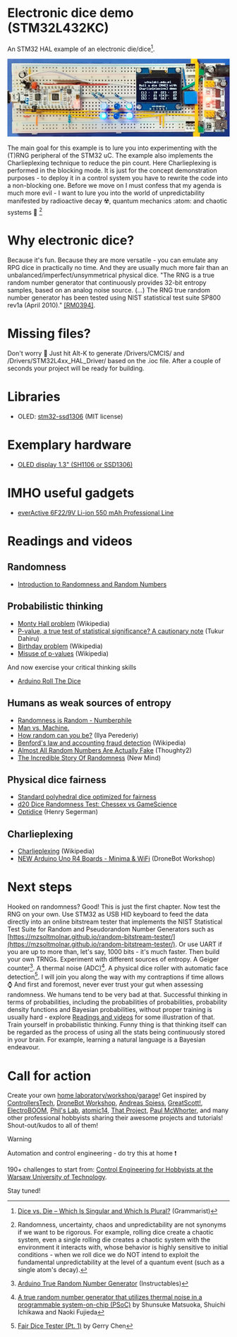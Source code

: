 # Electronic dice demo (STM32L432KC)
An STM32 HAL example of an electronic die/dice[^1].

[^1]: [Dice vs. Die – Which Is Singular and Which Is Plural?](https://grammarist.com/usage/dice-die/) (Grammarist)

![Charlie with a dice in action](/Assets/Images/charlie_with_dice_in_action.jpg)

The main goal for this example is to lure you into experimenting with the (T)RNG peripheral of the STM32 uC. The example also implements the Charlieplexing technique to reduce the pin count. Here Charlieplexing is performed in the blocking mode. It is just for the concept demonstration purposes - to deploy it in a control system you have to rewrite the code into a non-blocking one. Before we move on I must confess that my agenda is much more evil - I want to lure you into the world of unpredictability manifested by radioactive decay :radioactive:, quantum mechanics :atom: and chaotic systems :game_die: [^2]

[^2]: Randomness, uncertainty, chaos and unpredictability are not synonyms if we want to be rigorous. For example, rolling dice create a chaotic system, even a single rolling die creates a chaotic system with the environment it interacts with, whose behavior is highly sensitive to initial conditions - when we roll dice we do NOT intend to exploit the fundamental unpredictability at the level of a quantum event (such as a single atom's decay).

# Why electronic dice?
Because it's fun. Because they are more versatile - you can emulate any RPG dice in practically no time. And they are usually much more fair than an unbalanced/imperfect/unsymmetrical physical dice. "The RNG is a true random number generator that continuously provides 32-bit entropy samples, based on an analog noise source. (...) The RNG true random number generator has been tested using NIST statistical test suite SP800 rev1a (April 2010)." [[RM0394]](https://www.st.com/resource/en/reference_manual/rm0394-stm32l41xxx42xxx43xxx44xxx45xxx46xxx-advanced-armbased-32bit-mcus-stmicroelectronics.pdf). 

# Missing files?
Don't worry :slightly_smiling_face: Just hit Alt-K to generate /Drivers/CMCIS/ and /Drivers/STM32L4xx_HAL_Driver/ based on the .ioc file. After a couple of seconds your project will be ready for building.

# Libraries
* OLED: [stm32-ssd1306](https://github.com/afiskon/stm32-ssd1306) (MIT license)

# Exemplary hardware
* [OLED display 1.3" (SH1106 or SSD1306)](https://sklep.msalamon.pl/produkt/wyswietlacz-oled-13-i2c-bialy/)

# IMHO useful gadgets
* [everActive 6F22/9V Li-ion 550 mAh Professional Line](https://everactive.eu/sites_collections/product/788)

# Readings and videos
## Randomness
* [Introduction to Randomness and Random Numbers](https://www.random.org/randomness/)

## Probabilistic thinking
* [Monty Hall problem](https://en.wikipedia.org/wiki/Monty_Hall_problem) (Wikipedia)
* [P-value, a true test of statistical significance? A cautionary note](https://www.ncbi.nlm.nih.gov/pmc/articles/PMC4111019/) (Tukur Dahiru)
* [Birthday problem](https://en.wikipedia.org/wiki/Birthday_problem) (Wikipedia)
* [Misuse of p-values](https://en.wikipedia.org/wiki/Misuse_of_p-values) (Wikipedia)

And now exercise your critical thinking skills

* [Arduino Roll The Dice](https://www.youtube.com/watch?v=74jCuh-_foU)

## Humans as weak sources of entropy
* [Randomness is Random - Numberphile](https://www.youtube.com/watch?v=tP-Ipsat90c)
* [Man vs. Machine.](https://www.loper-os.org/bad-at-entropy/manmach.html)
* [How random can you be?](https://www.expunctis.com/2019/03/07/Not-so-random.html) (Ilya Perederiy)
* [Benford's law and accounting fraud detection](https://en.wikipedia.org/wiki/Benford%27s_law) (Wikipedia)
* [Almost All Random Numbers Are Actually Fake](https://www.youtube.com/watch?v=JmuXwbirmZQ) (Thoughty2)
* [The Incredible Story Of Randomness](https://www.youtube.com/watch?v=iT20A4KQxyM) (New Mind)

## Physical dice fairness
* [Standard polyhedral dice optimized for fairness](https://www.mathartfun.com/thedicelab.com/OptiDice.html)
* [d20 Dice Randomness Test: Chessex vs GameScience](https://www.awesomedice.com/blogs/news/d20-dice-randomness-test-chessex-vs-gamescience)
* [Optidice](https://www.youtube.com/watch?v=BUaY8ycvtM0) (Henry Segerman)

## Charlieplexing
* [Charlieplexing](https://en.wikipedia.org/wiki/Charlieplexing) (Wikipedia)
* [NEW Arduino Uno R4 Boards - Minima & WiFi](https://www.youtube.com/watch?v=kJE9CBb3fT8) (DroneBot Workshop)

# Next steps
Hooked on randomness? Good! This is just the first chapter. Now test the RNG on your own. Use STM32 as USB HID keyboard to feed the data directly into an online bitstream tester that implements the NIST Statistical Test Suite for Random and Pseudorandom Number Generators such as [https://mzsoltmolnar.github.io/random-bitstream-tester/](https://mzsoltmolnar.github.io/random-bitstream-tester/). Or use UART if you are up to more than, let's say, 1000 bits - it's much faster. Then build your own TRNGs. Experiment with different sources of entropy. A Geiger counter[^3]. A thermal noise (ADC)[^4]. A physical dice roller with automatic face detection[^5]. I will join you along the way with my contraptions if time allows :watch: And first and foremost, never ever trust your gut when assessing randomness. We humans tend to be very bad at that. Successful thinking in terms of probabilities, including the probabilities of probabilities, probability density functions and Bayesian probabilities, without proper training is usually hard - explore [Readings and videos](#readings-and-videos) for some illustration of that. Train yourself in probabilistic thinking. Funny thing is that thinking itself can be regarded as the process of using all the stats being continuously stored in your brain. For example, learning a natural language is a Bayesian endeavour.

[^3]: [Arduino True Random Number Generator](https://www.instructables.com/Arduino-True-Random-Number-Generator/) (Instructables)
[^4]: [A true random number generator that utilizes thermal noise in a programmable system-on-chip (PSoC)](https://onlinelibrary.wiley.com/doi/abs/10.1002/cta.3046) by Shunsuke Matsuoka, Shuichi Ichikawa and Naoki Fujieda
[^5]: [Fair Dice Tester (Pt. 1)](https://gerry-chen.com/projects/fairdicetester/) by Gerry Chen

# Call for action
Create your own [home laboratory/workshop/garage](http://ufnalski.edu.pl/control_engineering_for_hobbyists/2024_dzien_otwarty_we/Dzien_Otwarty_WE_2024_Control_Engineering_for_Hobbyists.pdf)! Get inspired by [ControllersTech](https://www.youtube.com/@ControllersTech), [DroneBot Workshop](https://www.youtube.com/@Dronebotworkshop), [Andreas Spiess](https://www.youtube.com/@AndreasSpiess), [GreatScott!](https://www.youtube.com/@greatscottlab), [ElectroBOOM](https://www.youtube.com/@ElectroBOOM), [Phil's Lab](https://www.youtube.com/@PhilsLab), [atomic14](https://www.youtube.com/@atomic14), [That Project](https://www.youtube.com/@ThatProject), [Paul McWhorter](https://www.youtube.com/@paulmcwhorter), and many other professional hobbyists sharing their awesome projects and tutorials! Shout-out/kudos to all of them!

> [!WARNING]
> Automation and control engineering - do try this at home :exclamation:

190+ challenges to start from: [Control Engineering for Hobbyists at the Warsaw University of Technology](http://ufnalski.edu.pl/control_engineering_for_hobbyists/Control_Engineering_for_Hobbyists_list_of_challenges.pdf).

Stay tuned!
